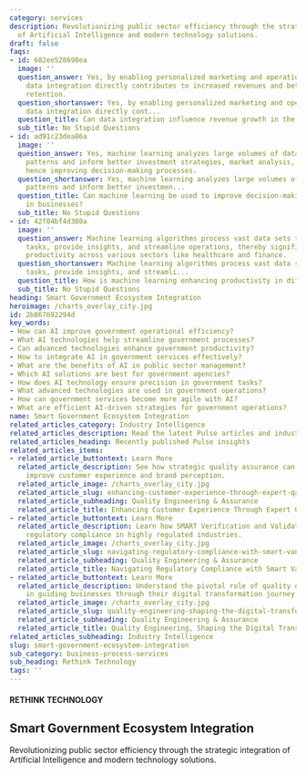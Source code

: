 ```yaml
---
category: services
description: Revolutionizing public sector efficiency through the strategic integration
  of Artificial Intelligence and modern technology solutions.
draft: false
faqs:
- id: 682ee528698ea
  image: ''
  question_answer: Yes, by enabling personalized marketing and operational efficiencies,
    data integration directly contributes to increased revenues and better customer
    retention.
  question_shortanswer: Yes, by enabling personalized marketing and operational efficiencies,
    data integration directly cont...
  question_title: Can data integration influence revenue growth in the travel sector?
  sub_title: No Stupid Questions
- id: ad91c23dea86a
  image: ''
  question_answer: Yes, machine learning analyzes large volumes of data to uncover
    patterns and inform better investment strategies, market analysis, and fraud detection,
    hence improving decision-making processes.
  question_shortanswer: Yes, machine learning analyzes large volumes of data to uncover
    patterns and inform better investmen...
  question_title: Can machine learning be used to improve decision-making processes
    in businesses?
  sub_title: No Stupid Questions
- id: 42f04bf4d380a
  image: ''
  question_answer: Machine learning algorithms process vast data sets to automate
    tasks, provide insights, and streamline operations, thereby significantly boosting
    productivity across various sectors like healthcare and finance.
  question_shortanswer: Machine learning algorithms process vast data sets to automate
    tasks, provide insights, and streamli...
  question_title: How is machine learning enhancing productivity in different industries?
  sub_title: No Stupid Questions
heading: Smart Government Ecosystem Integration
heroimage: /charts_overlay_city.jpg
id: 2b867692294d
key_words:
- How can AI improve government operational efficiency?
- What AI technologies help streamline government processes?
- Can advanced technologies enhance government productivity?
- How to integrate AI in government services effectively?
- What are the benefits of AI in public sector management?
- Which AI solutions are best for government agencies?
- How does AI technology ensure precision in government tasks?
- What advanced technologies are used in government operations?
- How can government services become more agile with AI?
- What are efficient AI-driven strategies for government operations?
name: Smart Government Ecosystem Integration
related_articles_category: Industry Intelligence
related_articles_description: Read the latest Pulse articles and industry insights.
related_articles_heading: Recently published Pulse insights
related_articles_items:
- related_article_buttontext: Learn More
  related_article_description: See how strategic quality assurance can significantly
    improve customer experience and brand perception.
  related_article_image: /charts_overlay_city.jpg
  related_article_slug: enhancing-customer-experience-through-expert-qa
  related_article_subheading: Quality Engineering & Assurance
  related_article_title: Enhancing Customer Experience Through Expert QA
- related_article_buttontext: Learn More
  related_article_description: Learn how SMART Verification and Validation streamline
    regulatory compliance in highly regulated industries.
  related_article_image: /charts_overlay_city.jpg
  related_article_slug: navigating-regulatory-compliance-with-smart-vandv
  related_article_subheading: Quality Engineering & Assurance
  related_article_title: Navigating Regulatory Compliance with Smart VandV
- related_article_buttontext: Learn More
  related_article_description: Understand the pivotal role of quality engineering
    in guiding businesses through their digital transformation journey.
  related_article_image: /charts_overlay_city.jpg
  related_article_slug: quality-engineering-shaping-the-digital-transformation
  related_article_subheading: Quality Engineering & Assurance
  related_article_title: Quality Engineering, Shaping the Digital Transformation
related_articles_subheading: Industry Intelligence
slug: smart-government-ecosystem-integration
sub_category: business-process-services
sub_heading: Rethink Technology
tags: ''
---
```


#### RETHINK TECHNOLOGY
## Smart Government Ecosystem Integration
Revolutionizing public sector efficiency through the strategic integration of Artificial Intelligence and modern technology solutions.